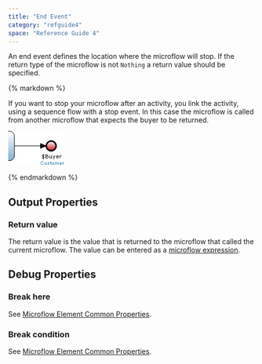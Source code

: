 ```yaml
---
title: "End Event"
category: "refguide4"
space: "Reference Guide 4"
---
```

An end event defines the location where the microflow will stop. If the return type of the microflow is not `Nothing` a return value should be specified.

<div class="alert alert-info">{% markdown %}

If you want to stop your microflow after an activity, you link the activity, using a sequence flow with a stop event. In this case the microflow is called from another microflow that expects the buyer to be returned.

![](attachments/819203/917940.png)

{% endmarkdown %}</div>

## Output Properties

### Return value

The return value is the value that is returned to the microflow that called the current microflow. The value can be entered as a [microflow expression](Microflow+Expressions).

## Debug Properties

### Break here

See [Microflow Element Common Properties](Microflow+Element+Common+Properties).

### Break condition

See [Microflow Element Common Properties](Microflow+Element+Common+Properties).